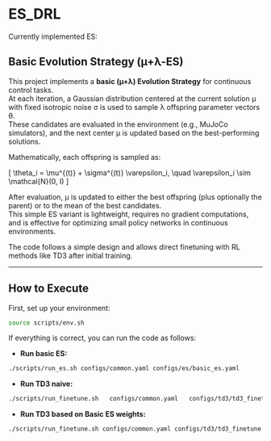 # ES_DRL

Currently implemented ES:

## Basic Evolution Strategy (µ+λ-ES)

This project implements a **basic (µ+λ) Evolution Strategy** for continuous control tasks.  
At each iteration, a Gaussian distribution centered at the current solution μ with fixed isotropic noise σ is used to sample λ offspring parameter vectors θ.  
These candidates are evaluated in the environment (e.g., MuJoCo simulators), and the next center μ is updated based on the best-performing solutions.

Mathematically, each offspring is sampled as:

\[
\theta_i = \mu^{(t)} + \sigma^{(t)} \varepsilon_i, \quad \varepsilon_i \sim \mathcal{N}(0, I)
\]

After evaluation, μ is updated to either the best offspring (plus optionally the parent) or to the mean of the best candidates.  
This simple ES variant is lightweight, requires no gradient computations, and is effective for optimizing small policy networks in continuous environments.

The code follows a simple design and allows direct finetuning with RL methods like TD3 after initial training.

---

## How to Execute

First, set up your environment:

```bash
source scripts/env.sh
```

If everything is correct, you can run the code as follows:

- **Run basic ES:**

```bash
./scripts/run_es.sh configs/common.yaml configs/es/basic_es.yaml
```

- **Run TD3 naive:**

```bash
./scripts/run_finetune.sh   configs/common.yaml   configs/td3/td3_finetune.yaml   --no-pretrained
```

- **Run TD3 based on Basic ES weights:**

```bash
./scripts/run_finetune.sh configs/common.yaml configs/td3/td3_finetune.yaml models/es/basic_es/basic_es_seed42.pt
```